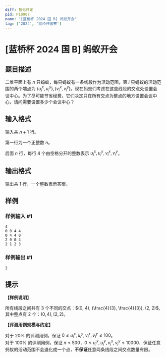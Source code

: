```yaml
---
diff: 暂无评定
pid: P10907
name: "[蓝桥杯 2024 国 B] 蚂蚁开会"
tag: ['2024', '蓝桥杯国赛']
---
```

# [蓝桥杯 2024 国 B] 蚂蚁开会
## 题目描述

二维平面上有 $n$ 只蚂蚁，每只蚂蚁有一条线段作为活动范围，第 $i$ 只蚂蚁的活动范围的两个端点为 $(u_i^
x,u_i^y), (v_i^x,v_i^y)$。现在蚂蚁们考虑在这些线段的交点处设置会议中心。为了尽可能节省经费，它们决定只在所有交点为整点的地方设置会议中心，请问需要设置多少个会议中心？
## 输入格式

输入共 $n + 1$ 行。

第一行为一个正整数 $n$。

后面 $n$ 行，每行 $4$ 个由空格分开的整数表示 $u_i^x, u_i^y,v_i^x,v_i^y$。
## 输出格式

输出共 $1$ 行，一个整数表示答案。
## 样例

### 样例输入 #1
```
4
0 0 4 4
0 4 4 0
2 0 0 4
2 1 2 3
```
### 样例输出 #1
```
2
```
## 提示

**【样例说明】**

所有线段之间共有 $3$ 个不同的交点：$(0, 4), (\frac{4}{3}, \frac{4}{3}), (2, 2)$, 其中整点有 $2$ 个：$(0, 4), (2, 2)$。

**【评测用例规模与约定】**

对于 $20\%$ 的评测用例，保证 $0 \le u_i^x, u_i^y, v_i^x, v_i^y\le 100$。  
对于 $100\%$ 的评测用例，保证 $n \le 500$，$0 \le u_i^x, u_i^y, v_i^x, v_i^y \le 10000$，保证任意蚂蚁的活动范围不会退化成一个点，**不保证**任意两条线段之间交点数量有限。
